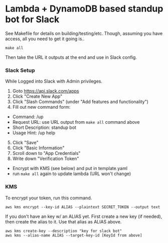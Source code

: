 # Lambda + DynamoDB based standup bot for Slack

See Makefile for details on building/testing/etc. Though, assuming you have
access, all you need to get it going is..

    make all

Then take the URL it outputs at the end and use in Slack config.

### Slack Setup

While Logged into Slack with Admin privileges.

1. Goto https://api.slack.com/apps
2. Click "Create New App"
3. Click "Slash Commands" (under "Add features and functionality")
4. Fill out new command form:
  - Command: /up
  - Request URL: use URL output from `make all` command above
  - Short Description: standup bot
  - Usage Hint: /up help
5. Click "Save"
6. Click "Basic Information"
7. Scroll down to "App Credentials"
8. Write down "Verification Token"
  - Encrypt with KMS (see below) and put in template.yaml
  - run `make all` again to update lambda (URL won't change)

### KMS

To encrypt your token, run this command.

    aws kms encrypt --key-id ALIAS --plaintext SECRET_TOKEN --output text

If you don't have an key w/ an ALIAS yet.
First create a new key (if needed), then create the alias to it.
Use that alias as ALIAS above.

    aws kms create-key --description "key for slack bot"
    aws kms --alias-name ALIAS --target-key-id [KeyId from above]

